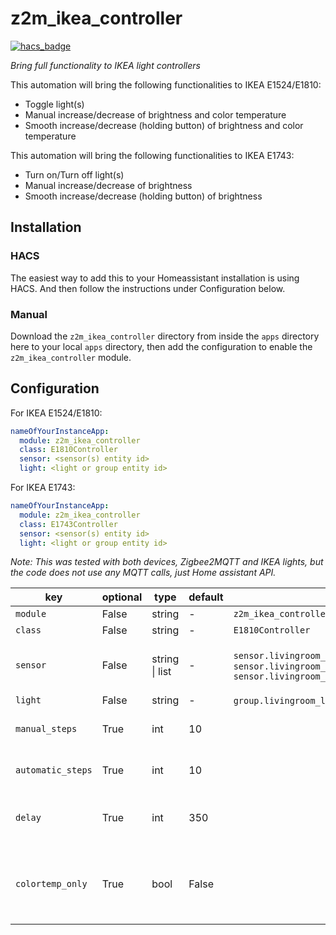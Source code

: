 # z2m_ikea_controller

[![hacs_badge](https://img.shields.io/badge/HACS-Default-orange.svg?style=for-the-badge)](https://github.com/hacs/integration)

_Bring full functionality to IKEA light controllers_

This automation will bring the following functionalities to IKEA E1524/E1810:

- Toggle light(s)
- Manual increase/decrease of brightness and color temperature
- Smooth increase/decrease (holding button) of brightness and color temperature

This automation will bring the following functionalities to IKEA E1743:

- Turn on/Turn off light(s)
- Manual increase/decrease of brightness
- Smooth increase/decrease (holding button) of brightness

## Installation

### HACS

The easiest way to add this to your Homeassistant installation is using HACS. And then follow the instructions under Configuration below.

### Manual

Download the `z2m_ikea_controller` directory from inside the `apps` directory here to your local `apps` directory, then add the configuration to enable the `z2m_ikea_controller` module.

## Configuration

For IKEA E1524/E1810:

```yaml
nameOfYourInstanceApp:
  module: z2m_ikea_controller
  class: E1810Controller
  sensor: <sensor(s) entity id>
  light: <light or group entity id>
```

For IKEA E1743:

```yaml
nameOfYourInstanceApp:
  module: z2m_ikea_controller
  class: E1743Controller
  sensor: <sensor(s) entity id>
  light: <light or group entity id>
```

_Note: This was tested with both devices, Zigbee2MQTT and IKEA lights, but the code does not use any MQTT calls, just Home assistant API._

| key               | optional | type           | default | example                                                                                                                                 | description                                                                                                                                                                                               |
| ----------------- | -------- | -------------- | ------- | --------------------------------------------------------------------------------------------------------------------------------------- | --------------------------------------------------------------------------------------------------------------------------------------------------------------------------------------------------------- |
| `module`          | False    | string         | -       | `z2m_ikea_controller`                                                                                                                   | The Python module                                                                                                                                                                                         |
| `class`           | False    | string         | -       | `E1810Controller`                                                                                                                       | The Python class                                                                                                                                                                                          |
| `sensor`          | False    | string \| list | -       | `sensor.livingroom_controller_action` or `sensor.livingroom_sensor.livingroom_controller_action1, sensor.livingroom_controller_action2` | The sensor(s) entity id from HA. Note that for IKEA E1524/E1810 it finishes with "\_action" by default and for IKEA E1743 with "\_click". This can be also sent as list on the YAML (using "-")           |
| `light`           | False    | string         | -       | `group.livingroom_lights` or `light.kitchen`                                                                                            | The light (or group of lights) you want to control                                                                                                                                                        |
| `manual_steps`    | True     | int            | 10      |                                                                                                                                         | Number of steps to go from min to max when clicking. If the value is 2 with one click you will set the light to 50% and with another one to 100%.                                                         |
| `automatic_steps` | True     | int            | 10      |                                                                                                                                         | Number of steps to go from min to max when smoothing. If the value is 2 with one click you will set the light to 50% and with another one to 100%.                                                        |
| `delay`           | True     | int            | 350     |                                                                                                                                         | Delay in milliseconds that takes between sending the instructions to the light (for the smooth functionality). Note that the maximum value is 1000 and if leaving to 0, you might get uncommon behaviour. |
| `colortemp_only`  | True     | bool           | False     |                                                                                                                                         | If this is set to true, only color temperature is sent from the IKEA E1524/E1810 remote to the light. This is useful for when you use zigbee2mqtt binding for brightness and on/off. See https://www.zigbee2mqtt.io/information/binding.html for information about how to set up binds. |

